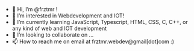 - 👋 Hi, I’m @frztmr !
- 👀 I’m interested in Webdevelopment and IOT!
- 🌱 I’m currently learning JavaScript, Typescript, HTML, CSS, C, C++, or any kind of web and IOT development
- 💞️ I’m looking to collaborate on ...
- 📫 How to reach me on email at frztmr.webdev@gmail[dot]com :)

<!---
frztmr/frztmr is a ✨ special ✨ repository because its `README.md` (this file) appears on your GitHub profile.
You can click the Preview link to take a look at your changes.
--->
